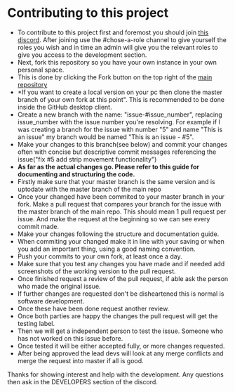 # Contributing to this project
* To contribute to this project first and foremost you should join [this discord](https://discord.gg/9Yh7cWZ). After joining use the #chose-a-role channel to give yourself the roles you wish and in time an admin will give you the relevant roles to give you access to the development section.
* Next, fork this repository so you have your own instance in your own personal space.
* This is done by clicking the Fork button on the top right of the [main repository](https://imgur.com/a/w1I0JiQ)
* *If you want to create a local version on your pc then clone the master branch of your own fork at this point". This is recommended to be done inside the GitHub desktop client.
* Create a new branch with the name: "issue-#issue_number", replacing issue_number with the issue number you're resolving. For example if I was creating a branch for the issue with number "5" and name "This is an issue" my branch would be named "This is an issue - #5". 
* Make your changes to this branch(see below) and commit your changes often with concise but descriptive commit messages referencing the issue("fix #5 add strip movement functionality")
* **As far as the actual changes go. Please refer to this guide for documenting and structuring the code.** 
* Firstly make sure that your master branch is the same version and is uptodate with the master branch of the main repo 
* Once your changed have been commited to your master branch in your fork. Make a pull request that compares your branch for the issue with the master branch of the main repo. This should mean 1 pull request per issue. And make the request at the beginning so we can see every commit made.
* Make your changes following the structure and documentation guide.
* When commiting your changed make it in line with your saving or when you add an important thing, using a good naming convention.
* Push your commits to your own fork, at least once a day.
* Make sure that you test any changes you have made and if needed add screenshots of the working version to the pull request.
* Once finished request a review of the pull request, if able ask the person who made the original issue.
* If further changes are requested don't be disheartened this is normal is software development.
* Once these have been done request another review.
* Once both parties are happy the changes the pull request will get the testing label.
* Then we will get a independent person to test the issue. Someone who has not worked on this issue before.
* Once tested it will be either accepted fully, or more changes requested.
* After being approved the lead devs will look at any merge conflicts and merge the request into master if all is good.  


Thanks for showing interest and help with the development. Any questions then ask in the DEVELOPERS section of the discord.
